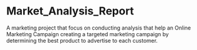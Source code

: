 # Market_Analysis_Report
A marketing project that focus on conducting analysis that help an Online Marketing Campaign creating a targeted marketing campaign by determining the best product to advertise to each customer.
